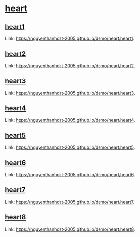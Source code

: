 # [heart](https://nguyenthanhdat-2005.github.io/demo/heart)
## [heart1](https://nguyenthanhdat-2005.github.io/demo/heart/heart1)
Link: <https://nguyenthanhdat-2005.github.io/demo/heart/heart1>.
## [heart2](https://nguyenthanhdat-2005.github.io/demo/heart/heart2)
Link: <https://nguyenthanhdat-2005.github.io/demo/heart/heart2>.
## [heart3](https://nguyenthanhdat-2005.github.io/demo/heart/heart3)
Link: <https://nguyenthanhdat-2005.github.io/demo/heart/heart3>.
## [heart4](https://nguyenthanhdat-2005.github.io/demo/heart/heart4)
Link: <https://nguyenthanhdat-2005.github.io/demo/heart/heart4>.
## [heart5](https://nguyenthanhdat-2005.github.io/demo/heart/heart5)
Link: <https://nguyenthanhdat-2005.github.io/demo/heart/heart5>.
## [heart6](https://nguyenthanhdat-2005.github.io/demo/heart/heart6)
Link: <https://nguyenthanhdat-2005.github.io/demo/heart/heart6>.
## [heart7](https://nguyenthanhdat-2005.github.io/demo/heart/heart7)
Link: <https://nguyenthanhdat-2005.github.io/demo/heart/heart7>.
## [heart8](https://nguyenthanhdat-2005.github.io/demo/heart/heart8)
Link: <https://nguyenthanhdat-2005.github.io/demo/heart/heart8>.